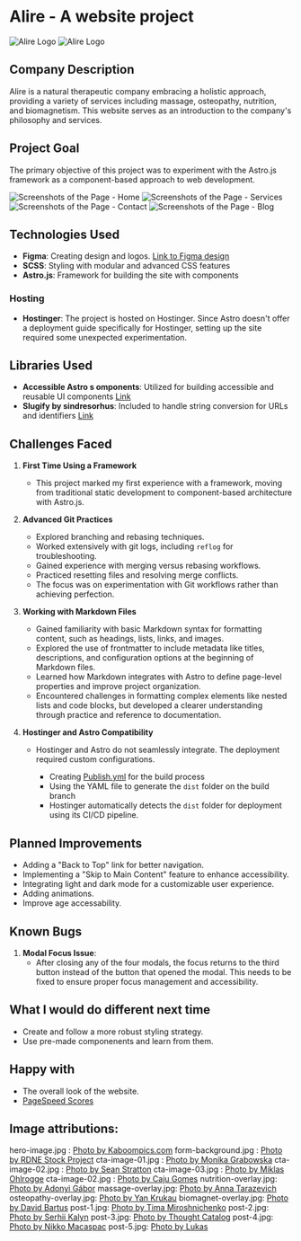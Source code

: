 # Alire - A website project

![Alire Logo](./public/logos/wordmark-gradient.svg#gh-light-mode-only)
![Alire Logo](./public/logos/wordmark-stroke.svg#gh-dark-mode-only)

## Company Description
Alire is a natural therapeutic company embracing a holistic approach, providing a variety of services including massage, osteopathy, nutrition, and biomagnetism. 
This website serves as an introduction to the company's philosophy and services.

## Project Goal
The primary objective of this project was to experiment with the Astro.js framework as a component-based approach to web development.

![Screenshots of the Page - Home](./readme-media/alire-home.jpg)
![Screenshots of the Page - Services](./readme-media/alire-services.jpg)
![Screenshots of the Page - Contact](./readme-media/alire-contact.jpg)
![Screenshots of the Page - Blog](./readme-media/alire-blog.jpg)

## Technologies Used
- **Figma**: Creating design and logos. [Link to Figma design](https://www.figma.com/proto/Ye1NIbMhdbf1XPc3QSTGgw/ALIRE?node-id=276-3033&t=9T0ZsaBmUtFDVFD5-1)
- **SCSS**: Styling with modular and advanced CSS features
- **Astro.js**: Framework for building the site with components

### Hosting
- **Hostinger**: The project is hosted on Hostinger.
Since Astro doesn't offer a deployment guide specifically for Hostinger, setting up the site required some unexpected experimentation.

## Libraries Used
- **Accessible Astro s omponents**: Utilized for building accessible and reusable UI components [Link](https://github.com/markteekman/accessible-astro-components)
- **Slugify by sindresorhus**: Included to handle string conversion for URLs and identifiers [Link](https://github.com/sindresorhus/slugify)

## Challenges Faced
1. **First Time Using a Framework**
   - This project marked my first experience with a framework, moving from traditional static development to component-based architecture with Astro.js.

2. **Advanced Git Practices**
   - Explored branching and rebasing techniques.
   - Worked extensively with git logs, including `reflog` for troubleshooting.
   - Gained experience with merging versus rebasing workflows.
   - Practiced resetting files and resolving merge conflicts.
   - The focus was on experimentation with Git workflows rather than achieving perfection.

3. **Working with Markdown Files**
   - Gained familiarity with basic Markdown syntax for formatting content, such as headings, lists, links, and images.
   - Explored the use of frontmatter to include metadata like titles, descriptions, and configuration options at the beginning of Markdown files.
   - Learned how Markdown integrates with Astro to define page-level properties and improve project organization.
   - Encountered challenges in formatting complex elements like nested lists and code blocks, but developed a clearer understanding through practice and reference to documentation.   
 
3. **Hostinger and Astro Compatibility**
   - Hostinger and Astro do not seamlessly integrate. The deployment required custom configurations.
   
        - Creating [Publish.yml](/.github/workflows/publish.yml) for the build process
        - Using the YAML file to generate the `dist` folder on the build branch
        - Hostinger automatically detects the `dist` folder for deployment using its CI/CD pipeline.

## Planned Improvements
- Adding a "Back to Top" link for better navigation.
- Implementing a "Skip to Main Content" feature to enhance accessibility.
- Integrating light and dark mode for a customizable user experience.
- Adding animations.
- Improve age accessability.

## Known Bugs
1. **Modal Focus Issue**:
   - After closing any of the four modals, the focus returns to the third button instead of the button that opened the modal. This needs to be fixed to ensure proper focus management and accessibility.

## What I would do different next time
- Create and follow a  more robust styling strategy.
- Use pre-made componenents and learn from them.

## Happy with
- The overall look of the website.
- [PageSpeed Scores](https://pagespeed.web.dev/analysis/https-www-alire-me/qicj9x98xk?form_factor=mobile)

## Image attributions:
hero-image.jpg : [Photo by Kaboompics.com](https://www.pexels.com/photo/composition-of-cosmetic-bottle-with-pink-rose-petals-and-wooden-plate-4041392/)
form-background.jpg : [Photo by RDNE Stock Project](https://www.pexels.com/photo/clear-glass-cups-on-glass-table-8312798/)
cta-image-01.jpg : [Photo by Monika Grabowska](https://unsplash.com/photos/purple-and-green-vegetable-in-black-bowl-M1y4TFQ9zVk?utm_content=creditCopyText&utm_medium=referral&utm_source=unsplash)
cta-image-02.jpg : [Photo by Sean Stratton](https://unsplash.com/photos/black-stacking-stones-on-gray-surface-ObpCE_X3j6U?utm_content=creditCopyText&utm_medium=referral&utm_source=unsplash)
cta-image-03.jpg : [Photo by Miklas Ohlrogge](https://unsplash.com/photos/woman-walking-on-train-railway-Mof1w0Jn3HA?utm_content=creditCopyText&utm_medium=referral&utm_source=unsplash)
cta-image-02.jpg : [Photo by Caju Gomes](https://unsplash.com/photos/woman-holding-sliced-watermelon-QDq3YliZg48?utm_content=creditCopyText&utm_medium=referral&utm_source=unsplash)
nutrition-overlay.jpg: [Photo by Adonyi Gábor](https://www.pexels.com/photo/assorted-vegetables-on-brown-wooden-table-1414651/
)
massage-overlay.jpg: [Photo by Anna Tarazevich](https://www.pexels.com/photo/a-person-massaging-a-client-s-bare-back-6560289/
)
osteopathy-overlay.jpg: [Photo by Yan Krukau](https://www.pexels.com/photo/woman-in-white-long-sleeve-shirt-stretching-woman-s-arm-5793700/)
biomagnet-overlay.jpg: [Photo by David Bartus](https://www.pexels.com/photo/levitating-metal-discs-7440924/
)
post-1.jpg: [Photo by Tima Miroshnichenko](https://www.pexels.com/photo/a-masseuse-massaging-a-woman-6186765/)
post-2.jpg: [Photo by Serhii Kalyn](https://unsplash.com/photos/two-pieces-of-raw-meat-sit-on-a-cutting-board-XELZYG_aXkU?utm_content=creditCopyText&utm_medium=referral&utm_source=unsplash)
post-3.jpg: [Photo by Thought Catalog](https://unsplash.com/photos/silver-fork-and-knife-on-plate-fnztlIb52gU?utm_content=creditCopyText&utm_medium=referral&utm_source=unsplash)
post-4.jpg: [Photo by Nikko Macaspac](https://unsplash.com/photos/photo-of-person-reach-out-above-the-water-6SNbWyFwuhk?utm_content=creditCopyText&utm_medium=referral&utm_source=unsplash)
post-5.jpg: [Photo by Lukas](https://www.pexels.com/photo/children-s-team-building-on-green-grassland-296301/)
